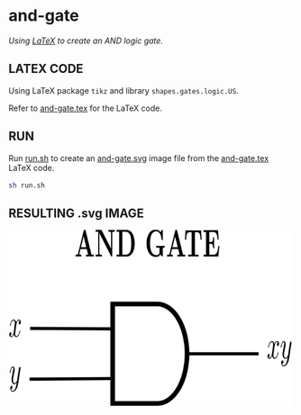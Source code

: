 # and-gate

_Using
[LaTeX](https://github.com/JeffDeCola/my-cheat-sheets/tree/master/software/development/languages/latex-cheat-sheet/)
to create an AND logic gate._

## LATEX CODE

Using LaTeX package `tikz` and library `shapes.gates.logic.US`.

Refer to
[and-gate.tex](and-gate.tex)
for the LaTeX code.

## RUN

Run
[run.sh](run.sh)
to create an
[and-gate.svg](and-gate.svg)
image file from the
[and-gate.tex](and-gate.tex) LaTeX code.

```bash
sh run.sh
```

## RESULTING .svg IMAGE

<p align="center">
    <img src="and-gate.svg"
    align="middle"
</p>
